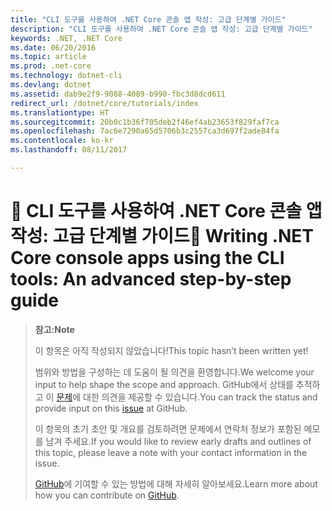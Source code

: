 ```yaml
---
title: "CLI 도구를 사용하여 .NET Core 콘솔 앱 작성: 고급 단계별 가이드"
description: "CLI 도구를 사용하여 .NET Core 콘솔 앱 작성: 고급 단계별 가이드"
keywords: .NET, .NET Core
ms.date: 06/20/2016
ms.topic: article
ms.prod: .net-core
ms.technology: dotnet-cli
ms.devlang: dotnet
ms.assetid: dab9e2f9-9088-4089-b990-fbc3d8dcd611
redirect_url: /dotnet/core/tutorials/index
ms.translationtype: HT
ms.sourcegitcommit: 20b0c1b36f705deb2f46ef4ab23653f829faf7ca
ms.openlocfilehash: 7ac6e7290a65d5706b3c2557ca3d697f2ade84fa
ms.contentlocale: ko-kr
ms.lasthandoff: 08/11/2017

---
```


# <a name="-writing-net-core-console-apps-using-the-cli-tools-an-advanced-step-by-step-guide"></a><span data-ttu-id="e5f3d-104">🔧 CLI 도구를 사용하여 .NET Core 콘솔 앱 작성: 고급 단계별 가이드</span><span class="sxs-lookup"><span data-stu-id="e5f3d-104">🔧 Writing .NET Core console apps using the CLI tools: An advanced step-by-step guide</span></span>

> <span data-ttu-id="e5f3d-105">**참고:**</span><span class="sxs-lookup"><span data-stu-id="e5f3d-105">**Note**</span></span>
> 
> <span data-ttu-id="e5f3d-106">이 항목은 아직 작성되지 않았습니다!</span><span class="sxs-lookup"><span data-stu-id="e5f3d-106">This topic hasn’t been written yet!</span></span> 
>
> <span data-ttu-id="e5f3d-107">범위와 방법을 구성하는 데 도움이 될 의견을 환영합니다.</span><span class="sxs-lookup"><span data-stu-id="e5f3d-107">We welcome your input to help shape the scope and approach.</span></span> <span data-ttu-id="e5f3d-108">GitHub에서 상태를 추적하고 이 [문제](https://github.com/dotnet/docs/issues/180)에 대한 의견을 제공할 수 있습니다.</span><span class="sxs-lookup"><span data-stu-id="e5f3d-108">You can track the status and provide input on this [issue](https://github.com/dotnet/docs/issues/180) at GitHub.</span></span>
> 
> <span data-ttu-id="e5f3d-109">이 항목의 초기 초안 및 개요를 검토하려면 문제에서 연락처 정보가 포함된 메모를 남겨 주세요.</span><span class="sxs-lookup"><span data-stu-id="e5f3d-109">If you would like to review early drafts and outlines of this topic, please leave a note with your contact information in the issue.</span></span>
>
> <span data-ttu-id="e5f3d-110">[GitHub](https://github.com/dotnet/docs/blob/master/CONTRIBUTING.md)에 기여할 수 있는 방법에 대해 자세히 알아보세요.</span><span class="sxs-lookup"><span data-stu-id="e5f3d-110">Learn more about how you can contribute on [GitHub](https://github.com/dotnet/docs/blob/master/CONTRIBUTING.md).</span></span>
>

